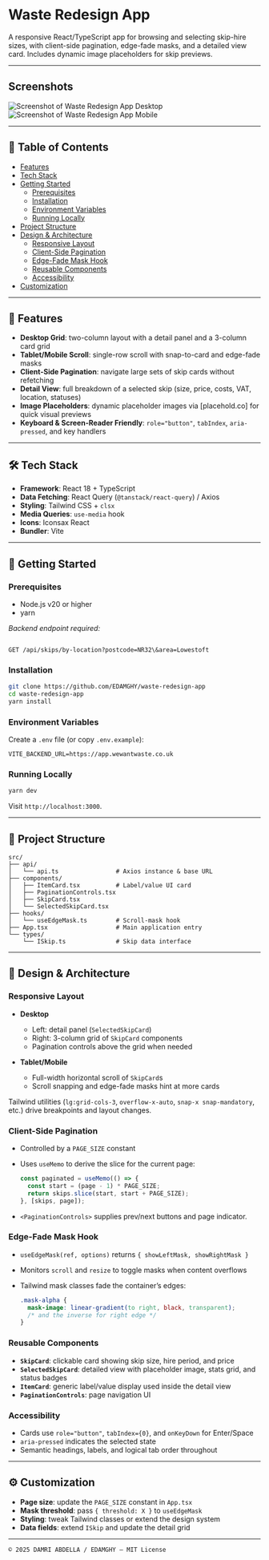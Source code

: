 # Waste Redesign App

A responsive React/TypeScript app for browsing and selecting skip-hire sizes, with client-side pagination, edge-fade masks, and a detailed view card. Includes dynamic image placeholders for skip previews.

---

## Screenshots

![Screenshot of Waste Redesign App Desktop](./src/assets/screenshot-desktop.png)  
![Screenshot of Waste Redesign App Mobile](./src/assets/screenshot-mobile.png)

---

## 📝 Table of Contents

- [Features](#features)
- [Tech Stack](#tech-stack)
- [Getting Started](#getting-started)
  - [Prerequisites](#prerequisites)
  - [Installation](#installation)
  - [Environment Variables](#environment-variables)
  - [Running Locally](#running-locally)
- [Project Structure](#project-structure)
- [Design & Architecture](#design--architecture)
  - [Responsive Layout](#responsive-layout)
  - [Client-Side Pagination](#client-side-pagination)
  - [Edge-Fade Mask Hook](#edge-fade-mask-hook)
  - [Reusable Components](#reusable-components)
  - [Accessibility](#accessibility)
- [Customization](#customization)

---

## 🌟 Features

- **Desktop Grid**: two-column layout with a detail panel and a 3-column card grid
- **Tablet/Mobile Scroll**: single-row scroll with snap-to-card and edge-fade masks
- **Client-Side Pagination**: navigate large sets of skip cards without refetching
- **Detail View**: full breakdown of a selected skip (size, price, costs, VAT, location, statuses)
- **Image Placeholders**: dynamic placeholder images via [placehold.co] for quick visual previews
- **Keyboard & Screen-Reader Friendly**: `role="button"`, `tabIndex`, `aria-pressed`, and key handlers

---

## 🛠 Tech Stack

- **Framework**: React 18 + TypeScript
- **Data Fetching**: React Query (`@tanstack/react-query`) / Axios
- **Styling**: Tailwind CSS + `clsx`
- **Media Queries**: `use-media` hook
- **Icons**: Iconsax React
- **Bundler**: Vite

---

## 🏁 Getting Started

### Prerequisites

- Node.js v20 or higher
- yarn

_Backend endpoint required:_

```

GET /api/skips/by-location?postcode=NR32\&area=Lowestoft

```

### Installation

```bash
git clone https://github.com/EDAMGHY/waste-redesign-app
cd waste-redesign-app
yarn install
```

### Environment Variables

Create a `.env` file (or copy `.env.example`):

```env
VITE_BACKEND_URL=https://app.wewantwaste.co.uk
```

### Running Locally

```bash
yarn dev
```

Visit `http://localhost:3000`.

---

## 📂 Project Structure

```
src/
├── api/
│   └── api.ts                # Axios instance & base URL
├── components/
│   ├── ItemCard.tsx          # Label/value UI card
│   ├── PaginationControls.tsx
│   ├── SkipCard.tsx
│   └── SelectedSkipCard.tsx
├── hooks/
│   └── useEdgeMask.ts        # Scroll-mask hook
├── App.tsx                   # Main application entry
└── types/
    └── ISkip.ts              # Skip data interface
```

---

## 🎨 Design & Architecture

### Responsive Layout

- **Desktop**

  - Left: detail panel (`SelectedSkipCard`)
  - Right: 3-column grid of `SkipCard` components
  - Pagination controls above the grid when needed

- **Tablet/Mobile**

  - Full-width horizontal scroll of `SkipCard`s
  - Scroll snapping and edge-fade masks hint at more cards

Tailwind utilities (`lg:grid-cols-3`, `overflow-x-auto`, `snap-x snap-mandatory`, etc.) drive breakpoints and layout changes.

### Client-Side Pagination

- Controlled by a `PAGE_SIZE` constant

- Uses `useMemo` to derive the slice for the current page:

  ```ts
  const paginated = useMemo(() => {
    const start = (page - 1) * PAGE_SIZE;
    return skips.slice(start, start + PAGE_SIZE);
  }, [skips, page]);
  ```

- `<PaginationControls>` supplies prev/next buttons and page indicator.

### Edge-Fade Mask Hook

- `useEdgeMask(ref, options)` returns `{ showLeftMask, showRightMask }`
- Monitors `scroll` and `resize` to toggle masks when content overflows
- Tailwind mask classes fade the container’s edges:

  ```css
  .mask-alpha {
    mask-image: linear-gradient(to right, black, transparent);
    /* and the inverse for right edge */
  }
  ```

### Reusable Components

- **`SkipCard`**: clickable card showing skip size, hire period, and price
- **`SelectedSkipCard`**: detailed view with placeholder image, stats grid, and status badges
- **`ItemCard`**: generic label/value display used inside the detail view
- **`PaginationControls`**: page navigation UI

### Accessibility

- Cards use `role="button"`, `tabIndex={0}`, and `onKeyDown` for Enter/Space
- `aria-pressed` indicates the selected state
- Semantic headings, labels, and logical tab order throughout

---

## ⚙️ Customization

- **Page size**: update the `PAGE_SIZE` constant in `App.tsx`
- **Mask threshold**: pass `{ threshold: X }` to `useEdgeMask`
- **Styling**: tweak Tailwind classes or extend the design system
- **Data fields**: extend `ISkip` and update the detail grid

---

```text
© 2025 DAMRI ABDELLA / EDAMGHY – MIT License
```

